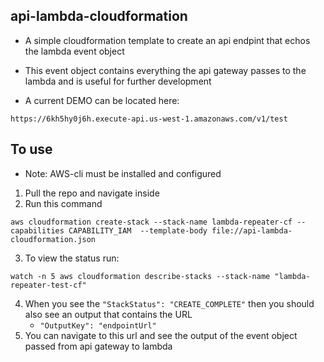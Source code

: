 ## api-lambda-cloudformation

* A simple cloudformation template to create an api endpint that echos the lambda event object
* This event object contains everything the api gateway passes to the lambda and is useful for further development

* A current DEMO can be located here:
```
https://6kh5hy0j6h.execute-api.us-west-1.amazonaws.com/v1/test
```

## To use
* Note: AWS-cli must be installed and configured
1. Pull the repo and navigate inside
1. Run this command
```
aws cloudformation create-stack --stack-name lambda-repeater-cf --capabilities CAPABILITY_IAM  --template-body file://api-lambda-cloudformation.json
```

3. To view the status run:
```
watch -n 5 aws cloudformation describe-stacks --stack-name "lambda-repeater-test-cf"
```

4. When you see the ```"StackStatus": "CREATE_COMPLETE"``` then you should also see an output that contains the URL
    *  ``` "OutputKey": "endpointUrl" ```
5. You can navigate to this url and see the output of the event object passed from api gateway to lambda